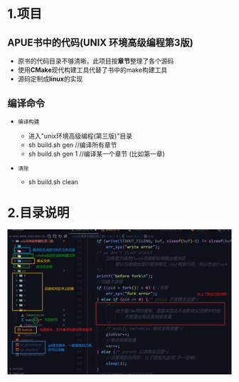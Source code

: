 # 1.项目
## APUE书中的代码(UNIX 环境高级编程第3版)
  * 原书的代码目录不够清晰，此项目按**章节**整理了各个源码
  * 使用**CMake**现代构建工具代替了书中的make构建工具
  * 源码定制成**linux**的实现
## 编译命令
* `编译构建`
  * 进入"unix环境高级编程(第三版)"目录
  * sh build.sh gen  //编译所有章节
  * sh build.sh gen 1  //编译某一个章节
(比如第一章)

* `清除`
  * sh build.sh clean

# 2.目录说明
<img src="目录说明.png" style="zoom:100%;" />